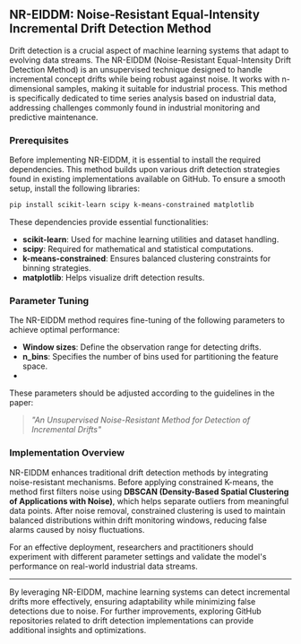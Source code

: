 ## NR-EIDDM: Noise-Resistant Equal-Intensity Incremental Drift Detection Method

Drift detection is a crucial aspect of machine learning systems that adapt to evolving data streams. The NR-EIDDM (Noise-Resistant Equal-Intensity Drift Detection Method) is an unsupervised technique designed to handle incremental concept drifts while being robust against noise. It works with n-dimensional samples, making it suitable for industrial process. This method is specifically dedicated to time series analysis based on industrial data, addressing challenges commonly found in industrial monitoring and predictive maintenance.

### **Prerequisites**
Before implementing NR-EIDDM, it is essential to install the required dependencies. This method builds upon various drift detection strategies found in existing implementations available on GitHub. To ensure a smooth setup, install the following libraries:

```sh
pip install scikit-learn scipy k-means-constrained matplotlib
```

These dependencies provide essential functionalities:
- **scikit-learn**: Used for machine learning utilities and dataset handling.
- **scipy**: Required for mathematical and statistical computations.
- **k-means-constrained**: Ensures balanced clustering constraints for binning strategies.
- **matplotlib**: Helps visualize drift detection results.

### **Parameter Tuning**
The NR-EIDDM method requires fine-tuning of the following parameters to achieve optimal performance:
- **Window sizes**: Define the observation range for detecting drifts.
- **n_bins**: Specifies the number of bins used for partitioning the feature space.
- 
These parameters should be adjusted according to the guidelines in the paper:
> *"An Unsupervised Noise-Resistant Method for Detection of Incremental Drifts"*

### **Implementation Overview**
NR-EIDDM enhances traditional drift detection methods by integrating noise-resistant mechanisms. Before applying constrained K-means, the method first filters noise using **DBSCAN (Density-Based Spatial Clustering of Applications with Noise)**, which helps separate outliers from meaningful data points. After noise removal, constrained clustering is used to maintain balanced distributions within drift monitoring windows, reducing false alarms caused by noisy fluctuations.

For an effective deployment, researchers and practitioners should experiment with different parameter settings and validate the model's performance on real-world industrial data streams.

---
By leveraging NR-EIDDM, machine learning systems can detect incremental drifts more effectively, ensuring adaptability while minimizing false detections due to noise. For further improvements, exploring GitHub repositories related to drift detection implementations can provide additional insights and optimizations.

